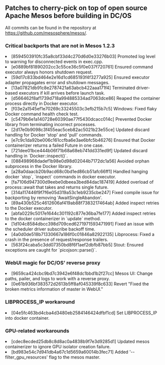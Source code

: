 <H2>Patches to cherry-pick on top of open source Apache Mesos before building in DC/OS</h2>
All commits can be found in the repository at <a href="https://github.com/mesosphere/mesos/">https://github.com/mesosphere/mesos/</a>.

<h3>Critical backports that are not in Mesos 1.2.3</h3>
<li>[8594503910fc35a8cbf33d4c270d6d0e33276b03] Promoted log level to warning for disconnected events in exec.cpp.
<li>[e0889bf81890202cc3c55ce36c5f0e037f720761] Ensured command executor always honors shutdown request.
<li>[59d17c833bd464e2e16d1cd685193f4f3277a925] Ensured executor adapter propagates error and shutdown messages.
<li>[13a07821db91c8e2787421a63abcb422aaa171f4] Terminated driver-based executors if kill arrives before launch task.
<li>[d566462f8af1739d718a994885334ad7063dce86] Reaped the container process directly in Docker executor.
<li>[f03e2a1545ef1e70269c33245503c3efb215b7c5] Windows: Fixed flaky Docker command health check test.
<li>[c5479b6e1a140728e60390ae77f5430dcacc014c] Prevented Docker library from terminating incorrect processes.
<li>[2d17e0b9098c3f455eac5ceb82ac5021b23e55ce] Updated discard handling for Docker 'stop' and 'pull' commands.
<li>[e7c9c1da92be006c161ccfba6e3ae6bfc5b46276] Ensured that Docker containerizer returns a failed Future in one case.
<li>[721dee01bce444b06f71b68a68eb741dd331ed9f] Updated discard handling in `Docker::inspect()`.
<li>[088498968dadef1b98e0d98d02044b7172dc1a56] Avoided orphan subprocess in the Docker library.
<li>[a28a0daacb20b9acd68c0bd1ed86cb51afc66ff1] Handled hanging docker `stop`, `inspect` commands in docker executor.
<li>[fa7106d947300d9eebe0dbeea3bed84dac187419] Added overload of process::await that takes and returns single future.
<li>[314a117446f9f7f6e05d319a53c1eb9235cbe247] Fixed compile issue for backporting by removing 'AwaitSingleAbandon'.
<li>[89a430b525c4612606af419ab88f7383217464ab] Added inspect retries to the Docker executor.
<li>[abfa0229c5017e1644c301192c877e36ba7fe177] Added inspect retries to the docker containerizer in `update` method.
<li>[1d104c8584dbcc398d709ced6271971593471991] Fixed an issue with the scheduler driver subscribe backoff time.
<li>[4a0d0de518b71330667a186f0c01846a82922135] Libprocess: Fixed a crash in the presence of request/response trailers.
<li>[563f24caba5c3dd07350bd8f6f1aef2dbfb87bb5] Stout: Ensured exceptions are caught for `picojson::parse()`.

<h3>WebUI magic for DC/OS' reverse proxy</h3>
<li>[9659ca424cbc9bd7c3942e6f48dc1bbd1b2f27cc] Mesos UI: Change paths, pailer, and logs to work with a reverse proxy.
<li>[0e61b936bf383572d2613b5ff8af045339f8c633] Revert "Fixed the broken metrics information of master in WebUI."

<h3>LIBPROCESS_IP workaround</h3>
<li>[04e5fc463bd4cba4d3480eb2584146424dfbf1cd] Set LIBPROCESS_IP into docker container.

<h3>GPU-related workarounds</h3>
<li>[cdec8ecded25db8c8d8ac0a4838b9f7e3d9285d1] Updated mesos containerizer to ignore GPU isolator creation failure.
<li>[bd983e54c7d941db4a67c1d5659a60014b3fec71] Added '--filter_gpu_resources' flag to the mesos master.
